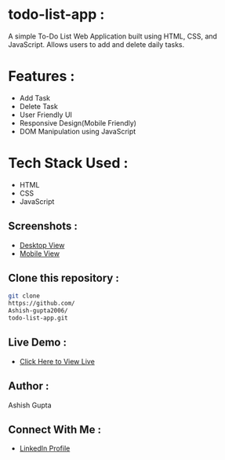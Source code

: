 # todo-list-app :
A simple To-Do List Web Application built using HTML, CSS, and JavaScript. Allows users to add and delete daily tasks.

# Features :
- Add Task
- Delete Task
- User Friendly UI
- Responsive Design(Mobile Friendly)
- DOM Manipulation using JavaScript

# Tech Stack Used :
- HTML
- CSS
- JavaScript

## Screenshots :
- [Desktop View ](image/desktop-view.png)
- [Mobile View ](image/mobile-view.png)

## Clone this repository :
 ```bash
git clone
https://github.com/
Ashish-gupta2006/
todo-list-app.git
```

## Live Demo :
- [Click Here to View Live](https://ashish-gupta2006.github.io/todo-list-app/)

## Author :
Ashish Gupta

## Connect With Me :
- [LinkedIn Profile](https://www.linkedin.com/in/ashish-gupta2006)
